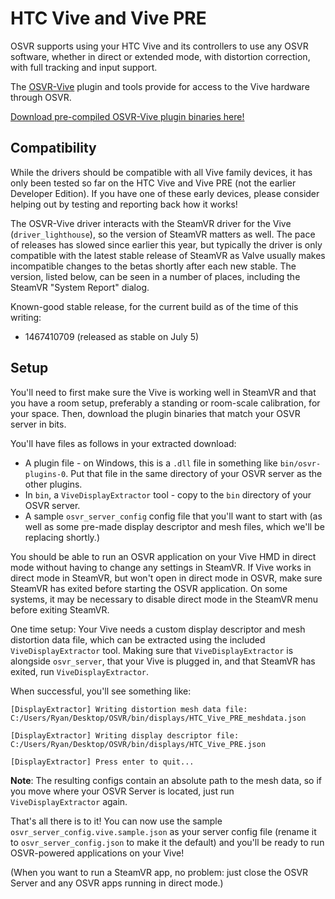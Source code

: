 # HTC Vive and Vive PRE

OSVR supports using your HTC Vive and its controllers to use any OSVR software, whether in direct or extended mode, with distortion correction, with full tracking and input support.

The [OSVR-Vive](https://github.com/OSVR/OSVR-Vive) plugin and tools provide for access to the Vive hardware through OSVR.

[Download pre-compiled OSVR-Vive plugin binaries here!](http://access.osvr.com/binary/vive)

## Compatibility
While the drivers should be compatible with all Vive family devices, it has only been tested so far on the HTC Vive  and Vive PRE (not the earlier Developer Edition). If you have one of these early devices, please consider helping out by testing and reporting back how it works!

The OSVR-Vive driver interacts with the SteamVR driver for the Vive (`driver_lighthouse`), so the version of SteamVR matters as well. The pace of releases has slowed since earlier this year, but typically the driver is only compatible with the latest stable release of SteamVR as Valve usually makes incompatible changes to the betas shortly after each new stable. The version, listed below, can be seen in a number of places, including the SteamVR "System Report" dialog.

Known-good stable release, for the current build as of the time of this writing:
- 1467410709 (released as stable on July 5)

## Setup
You'll need to first make sure the Vive is working well in SteamVR and that you have a room setup, preferably a standing or room-scale calibration, for your space. Then, download the plugin binaries that match your OSVR server in bits.

You'll have files as follows in your extracted download:
- A plugin file - on Windows, this is a `.dll` file in something like `bin/osvr-plugins-0`. Put that file in the same directory of your OSVR server as the other plugins.
- In `bin`, a `ViveDisplayExtractor` tool - copy to the `bin` directory of your OSVR server.
- A sample `osvr_server_config` config file that you'll want to start with (as well as some pre-made display descriptor and mesh files, which we'll be replacing shortly.)

You should be able to run an OSVR application on your Vive HMD in direct mode without having to change any settings in SteamVR. If Vive works in direct mode in SteamVR, but won't open in direct mode in OSVR, make sure SteamVR has exited before starting the OSVR application. On some systems, it may be necessary to disable direct mode in the SteamVR menu before exiting SteamVR.

One time setup: Your Vive needs a custom display descriptor and mesh distortion data file, which can be extracted using the included `ViveDisplayExtractor` tool. Making sure that `ViveDisplayExtractor` is alongside `osvr_server`, that your Vive is plugged in, and that SteamVR has exited, run `ViveDisplayExtractor`.

When successful, you'll see something like:

```
[DisplayExtractor] Writing distortion mesh data file:
C:/Users/Ryan/Desktop/OSVR/bin/displays/HTC_Vive_PRE_meshdata.json

[DisplayExtractor] Writing display descriptor file:
C:/Users/Ryan/Desktop/OSVR/bin/displays/HTC_Vive_PRE.json

[DisplayExtractor] Press enter to quit...
```

**Note**: The resulting configs contain an absolute path to the mesh data, so if you move where your OSVR Server is located, just run `ViveDisplayExtractor` again.

That's all there is to it! You can now use the sample `osvr_server_config.vive.sample.json` as your server config file (rename it to `osvr_server_config.json` to make it the default) and you'll be ready to run OSVR-powered applications on your Vive!

(When you want to run a SteamVR app, no problem: just close the OSVR Server and any OSVR apps running in direct mode.)
